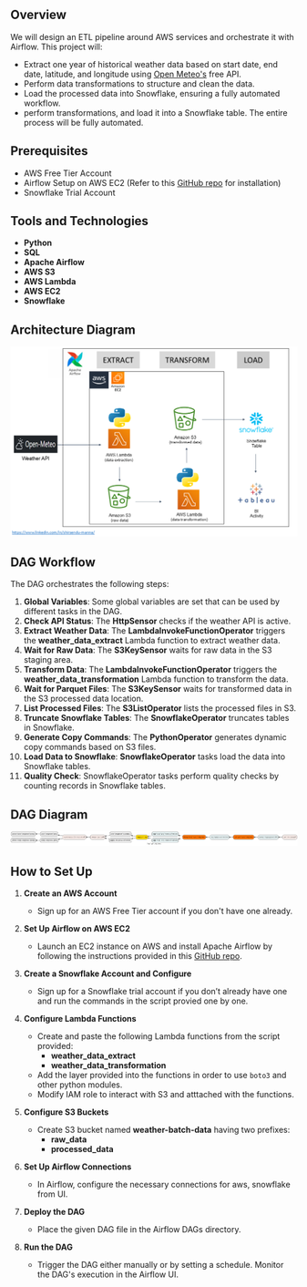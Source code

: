 ## Overview

We will design an ETL pipeline around AWS services and orchestrate it with Airflow. This project will:
- Extract one year of historical weather data based on start date, end date, latitude, and longitude using [Open Meteo's](https://open-meteo.com/en/docs/historical-weather-api) free API.
- Perform data transformations to structure and clean the data.
- Load the processed data into Snowflake, ensuring a fully automated workflow.
- perform transformations, and load it into a Snowflake table. The entire process will be fully automated.

## Prerequisites

- AWS Free Tier Account
- Airflow Setup on AWS EC2 (Refer to this [GitHub repo](https://github.com/shirsendu849/airflow_setup_repo) for installation)
- Snowflake Trial Account

## Tools and Technologies

- **Python**
- **SQL**
- **Apache Airflow**
- **AWS S3**
- **AWS Lambda**
- **AWS EC2**
- **Snowflake**

## Architecture Diagram

![Project Architecture Diagram](https://github.com/shirsendu849/weather-data-pipeline/blob/main/weather_etl_architecture.png)

## DAG Workflow

The DAG orchestrates the following steps:

1. **Global Variables**: Some global variables are set that can be used by different tasks in the DAG.
2. **Check API Status**: The **HttpSensor** checks if the weather API is active.
3. **Extract Weather Data**: The **LambdaInvokeFunctionOperator** triggers the **weather_data_extract** Lambda function to extract weather data.
4. **Wait for Raw Data**: The **S3KeySensor** waits for raw data in the S3 staging area.
5. **Transform Data**: The **LambdaInvokeFunctionOperator** triggers the **weather_data_transformation** Lambda function to transform the data.
6. **Wait for Parquet Files**: The **S3KeySensor** waits for transformed data in the S3 processed data location.
7. **List Processed Files**: The **S3ListOperator** lists the processed files in S3.
8. **Truncate Snowflake Tables**: The **SnowflakeOperator** truncates tables in Snowflake.
9. **Generate Copy Commands**: The **PythonOperator** generates dynamic copy commands based on S3 files.
10. **Load Data to Snowflake**: **SnowflakeOperator** tasks load the data into Snowflake tables.
11. **Quality Check**: SnowflakeOperator tasks perform quality checks by counting records in Snowflake tables.

## DAG Diagram

![weather_etl_diagram](https://github.com/shirsendu849/weather-data-pipeline/blob/main/weather_etl_dag_diagram.png)

## How to Set Up

1. **Create an AWS Account**  
   - Sign up for an AWS Free Tier account if you don't have one already.

2. **Set Up Airflow on AWS EC2**  
   - Launch an EC2 instance on AWS and install Apache Airflow by following the instructions provided in this [GitHub repo](https://github.com/shirsendu849/airflow_setup_repo).

3. **Create a Snowflake Account and Configure**  
   - Sign up for a Snowflake trial account if you don’t already have one and run the commands in the script provied one by one.

4. **Configure Lambda Functions**  
   - Create and paste the following Lambda functions from the script provided:
     - **weather_data_extract**
     - **weather_data_transformation**
   - Add the layer provided into the functions in order to use `boto3` and other python modules.
   - Modify IAM role to interact with S3 and atttached with the functions.

5. **Configure S3 Buckets**  
   - Create S3 bucket named **weather-batch-data** having two prefixes:
     - **raw_data**
     - **processed_data**
       
6. **Set Up Airflow Connections**  
   - In Airflow, configure the necessary connections for aws, snowflake from UI.

7. **Deploy the DAG**  
   - Place the given DAG file in the Airflow DAGs directory.

8. **Run the DAG**  
   - Trigger the DAG either manually or by setting a schedule. Monitor the DAG's execution in the Airflow UI.
